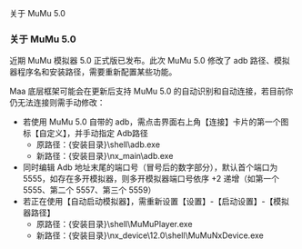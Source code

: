 关于 MuMu 5.0

### 关于 MuMu 5.0

近期 MuMu 模拟器 5.0 正式版已发布。此次 MuMu 5.0 修改了 adb 路径、模拟器程序名和安装路径，需要重新配置某些功能。

Maa 底层框架可能会在更新后支持 MuMu 5.0 的自动识别和自动连接，若目前你仍无法连接则需手动修改：

- 若使用 MuMu 5.0 自带的 adb，需点击界面右上角【连接】卡片的第一个图标【自定义】，并手动指定 Adb路径
  - 原路径：{安装目录}\shell\adb.exe
  - 新路径：{安装目录}\nx_main\adb.exe
- 同时编辑 Adb 地址末尾的端口号（冒号后的数字部分），默认首个端口为 5555，如存在多开模拟器，则多开模拟器端口号依序 +2 递增（如第一个 5555、第二个 5557、第三个 5559）
- 若正在使用【自动启动模拟器】，需重新设置【设置】-【启动设置】-【模拟器路径】
  - 原路径：{安装目录}\shell\MuMuPlayer.exe
  - 新路径：{安装目录}\nx_device\12.0\shell\MuMuNxDevice.exe